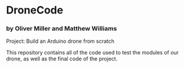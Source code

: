 # DroneCode
### by Oliver Miller and Matthew Williams

Project: Build an Arduino drone from scratch

This repository contains all of the code used to test the modules of our drone, as well as the final code of the project.